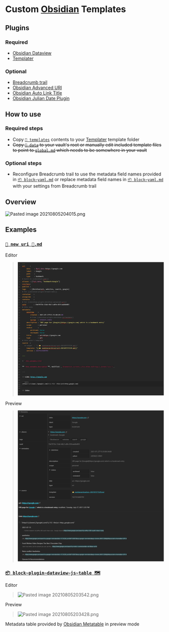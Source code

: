 # Custom [Obsidian](https://obsidian.md/) Templates

## Plugins

### Required

- [Obsidian Dataview](https://github.com/blacksmithgu/obsidian-dataview)
- [Templater](https://github.com/SilentVoid13/Templater)

### Optional

- [Breadcrumb trail](https://github.com/SkepticMystic/breadcrumbs)
- [Obsidian Advanced URI](https://github.com/Vinzent03/obsidian-advanced-uri)
- [Obsidian Auto Link Title](https://github.com/zolrath/obsidian-auto-link-title)
- [Obsidian Julian Date Plugin](https://github.com/THeK3nger/obsidian-juliandate)

## How to use

### Required steps

- Copy [`📁 templates`](%F0%9F%93%81%20templates) contents to your [Templater](https://github.com/SilentVoid13/Templater) template folder
- ~~Copy [`📁 data`](%F0%9F%93%81%20data) to your vault's root or manually edit included template files to point to [`global.md`](%F0%9F%93%81%20data/global.md) which needs to be somewhere in your vault~~

### Optional steps

- Reconfigure Breadcrumb trail to use the metadata field names provided in [`📦 block~yaml.md`](📦%20block~yaml%20✉.md) or replace metadata field names in [`📦 block~yaml.md`](📦%20block~yaml%20✉.md) with your settings from Breadcrumb trail

## Overview

![Pasted image 20210805204015.png](Pasted%20image%2020210805204015.png)

## Examples

### [`📄 new uri 🔗.md`](%F0%9F%93%81%20templates/%F0%9F%93%84%20new%20uri%20%F0%9F%94%97.md)

Editor

> ![Pasted image 20210727154501.png](%F0%9F%93%8E%20attachments/Pasted%20image%2020210727154501.png)

Preview

> ![Pasted image 20210727155750.png](%F0%9F%93%8E%20attachments/Pasted%20image%2020210727155750.png)
### [`📦 block~plugin~dataview~js~table 🗺`](%F0%9F%93%A6%20block~plugin~dataview~js~table%20%F0%9F%97%BA.md)

Editor

> ![Pasted image 20210805203542.png](Pasted%20image%2020210805203542.png)

Preview

> ![Pasted image 20210805203428.png](Pasted%20image%2020210805203428.png)

Metadata table provided by [Obsidian Metatable](https://github.com/arnau/obsidian-metatable) in preview mode

